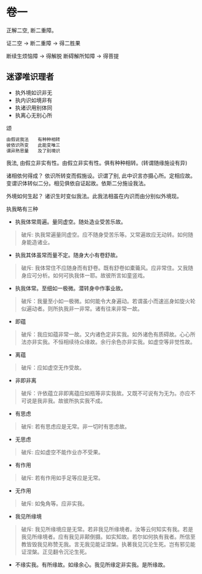 # 卷一

正解二空, 断二重障。

证二空 -> 断二重障 -> 得二胜果 

断续生烦恼障 -> 得解脱
断碍解所知障 -> 得菩提

## 迷谬唯识理者
- 执外境如识非无
- 执内识如境非有
- 执诸识用别体同
- 执离心无别心所

颂

```txt
由假说我法　　有种种相转
彼依识所变　　此能变唯三   
谓异熟思量　　及了别境识
```

我法, 由假立非实有性。由假立非实有性。俱有种种相转。(转谓随缘施设有异)

诸相依何得成？
依识所转变而假施设。识谓了别, 此中识言亦摄心所。定相应故。变谓识体转似二分。相见俱依自证起故。依斯二分施设我法。

外境如何生起？
诸识生时变似我法。此我法相虽在内识而由分别似外境现。

执我略有三种
- 执我体常周遍。量同虚空。随处造业受苦乐故。
> 破斥: 执我常遍量同虚空。应不随身受苦乐等。又常遍故应无动转。如何随身能造诸业。
- 执我其体虽常而量不定。随身大小有卷舒故。
> 破斥: 我体常住不应随身而有舒卷。既有舒卷如橐籥风。应非常住。又我随身应可分析。如何可执我体一耶。故彼所言如童竖戏。
- 执我体常。至细如一极微。潜转身中作事业故。
> 破斥：我量至小如一极微。如何能令大身遍动。若谓虽小而速巡身如旋火轮似遍动者。则所执我非一非常。诸有往来非常一故。

- 即蕴
> 破斥：我应如蕴非常一故。又内诸色定非实我。如外诸色有质碍故。心心所法亦非实我。不恒相续待众缘故。余行余色亦非实我。如虚空等非觉性故。
- 离蕴
> 破斥：应如虚空无作受故。
- 非即非离
> 破斥：许依蕴立非即离蕴应如瓶等非实我故。又既不可说有为无为。亦应不可说是我非我。故彼所执实我不成。

- 有思虑
> 破斥: 若有思虑应是无常。非一切时有思虑故。
- 无思虑
> 破斥: 应如虚空不能作业亦不受果。

- 有作用
> 破斥: 若有作用如手足等应是无常。
- 无作用
> 破斥: 如兔角等。应非实我。

- 我见所缘境
> 破斥: 我见所缘境应是无常。若非我见所缘境者。汝等云何知实有我。若是我见所缘境者。应有我见非颠倒摄。如实知故。若尔如何执有我者。所信至教皆毁我见称赞无我。言无我见能证涅槃。执著我见沉沦生死。岂有邪见能证涅槃。正见翻令沉沦生死。

- 不缘实我。有所缘故。如缘余心。我见所缘定非实我。是所缘故。


